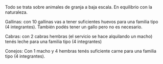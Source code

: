 Todo se trata sobre animales de granja a baja escala.
En equilibrio con la naturaleza.

Gallinas: con 10 gallinas vas a tener suficientes huevos para una familia tipo (4 integrantes). También podés tener un gallo pero no es necesario.

Cabras: con 2 cabras hembras (el servicio se hace alquilando un macho) tenés leche para una familia tipo (4 integrantes)

Conejos: Con 1 macho y 4 hembras tenés suficiente carne para una familia tipo (4 integrantes).
